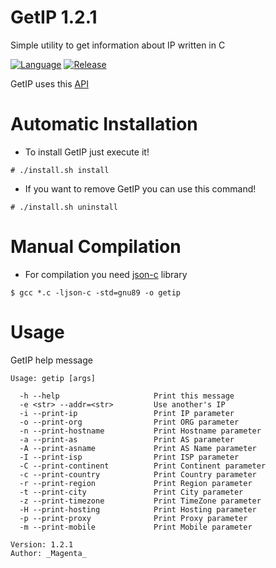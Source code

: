# GetIP 1.2.1

Simple utility to get information about IP written in C

[![Language](https://img.shields.io/badge/Language-C-blue)](https://en.wikipedia.org/wiki/C%20%28programming%20language%29)
[![Release](https://img.shields.io/badge/Latest%20Release%20Version-1.2.1-green)](https://github.com/0Magenta0/GetIP/releases/tag/1.2.1)

GetIP uses this [API](https://ip-api.com)

# Automatic Installation

- To install GetIP just execute it!
```
# ./install.sh install
```

- If you want to remove GetIP you can use this command!
```
# ./install.sh uninstall
```

# Manual Compilation

- For compilation you need [json-c](https://github.com/json-c/json-c) library
```
$ gcc *.c -ljson-c -std=gnu89 -o getip
```

# Usage

GetIP help message
```
Usage: getip [args]

  -h --help                     Print this message
  -e <str> --addr=<str>         Use another's IP
  -i --print-ip                 Print IP parameter
  -o --print-org                Print ORG parameter
  -n --print-hostname           Print Hostname parameter
  -a --print-as                 Print AS parameter
  -A --print-asname             Print AS Name parameter
  -I --print-isp                Print ISP parameter
  -C --print-continent          Print Continent parameter
  -c --print-country            Print Country parameter
  -r --print-region             Print Region parameter
  -t --print-city               Print City parameter
  -z --print-timezone           Print TimeZone parameter
  -H --print-hosting            Print Hosting parameter
  -p --print-proxy              Print Proxy parameter
  -m --print-mobile             Print Mobile parameter

Version: 1.2.1
Author: _Magenta_
```
